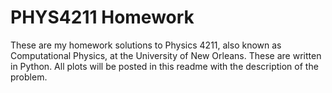 # PHYS4211 Homework

These are my homework solutions to Physics 4211, also known as Computational Physics, at the University of New Orleans. These are written in Python. All plots will be posted in this readme with the description of the problem.
